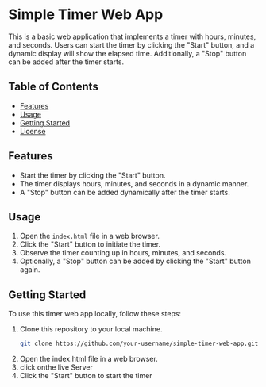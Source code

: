 # Simple Timer Web App

This is a basic web application that implements a timer with hours, minutes, and seconds. Users can start the timer by clicking the "Start" button, and a dynamic display will show the elapsed time. Additionally, a "Stop" button can be added after the timer starts.

## Table of Contents
- [Features](#features)
- [Usage](#usage)
- [Getting Started](#getting-started)
- [License](#license)

## Features

- Start the timer by clicking the "Start" button.
- The timer displays hours, minutes, and seconds in a dynamic manner.
- A "Stop" button can be added dynamically after the timer starts.

## Usage

1. Open the `index.html` file in a web browser.
2. Click the "Start" button to initiate the timer.
3. Observe the timer counting up in hours, minutes, and seconds.
4. Optionally, a "Stop" button can be added by clicking the "Start" button again.

## Getting Started

To use this timer web app locally, follow these steps:

1. Clone this repository to your local machine.
   ```bash
   git clone https://github.com/your-username/simple-timer-web-app.git


2. Open the index.html file in a web browser.
3. click onthe live Server
4. Click the "Start" button to start the timer